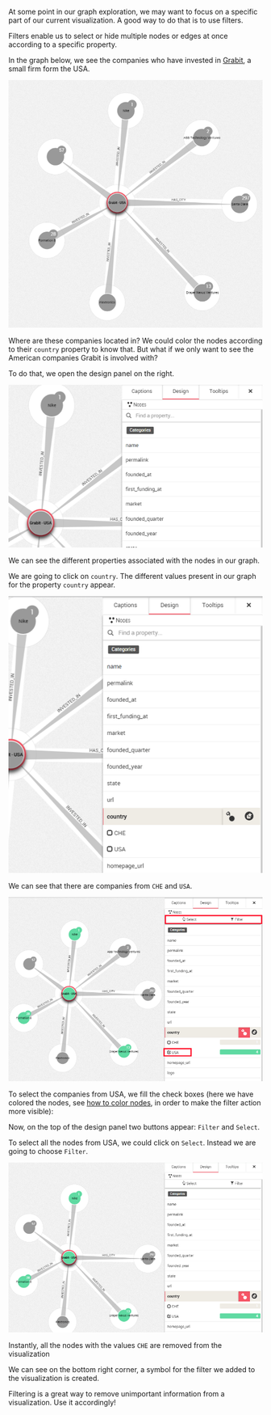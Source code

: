 
At some point in our graph exploration, we may want to focus on a
specific part of our current visualization.
A good way to do that is to use filters.

Filters enable us to select or hide multiple nodes or edges at once
according to a specific property.

In the graph below, we see the companies who have invested in
[Grabit](http://www.banexiventures.com/), a small firm form the USA.

![](G_1.png)

Where are these companies located in?
We could color the nodes according to their `country` property to know
that.
But what if we only want to see the American companies Grabit is
involved with?

To do that, we open the design panel on the right.

![](G_2.png)

We can see the different properties associated with the nodes in our
graph.

We are going to click on `country`.
The different values present in our graph for the property `country`
appear.

![](G_3.png)

We can see that there are companies from `CHE` and `USA`.

![](G_4.png)

To select the companies from USA, we fill the check boxes (here we have
colored the nodes, see [how to color nodes](/node-color), in order to
make the filter action more visible):

Now, on the top of the design panel two buttons appear: `Filter` and
`Select`.

To select all the nodes from USA, we could click on `Select`.
Instead we are going to choose `Filter`.

![](G_5.png)

Instantly, all the nodes with the values `CHE` are removed from the
visualization

We can see on the bottom right corner, a symbol for the filter we added
to the visualization is created.

Filtering is a great way to remove unimportant information from a
visualization. Use it accordingly!
